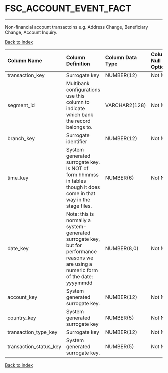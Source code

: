 # FSC_ACCOUNT_EVENT_FACT

---

Non-financial account transactoins e.g. Address Change, Beneficiary Change, Account Inquiry.

[Back to index](./index.md)

| Column Name            | Column Definition                                                                                                                      | Column Data Type   | Column Null Option   | PK   | FK   |
|:-----------------------|:---------------------------------------------------------------------------------------------------------------------------------------|:-------------------|:---------------------|:-----|:-----|
| transaction_key        | Surrogate key                                                                                                                          | NUMBER(12)         | Not Null             | No   | Yes  |
| segment_id             | Multibank configurations use this column to indicate which bank the record belongs to.                                                 | VARCHAR2(128)      | Not Null             | No   | Yes  |
| branch_key             | Surrogate identifier                                                                                                                   | NUMBER(12)         | Not Null             | No   | Yes  |
| time_key               | System generated surrogate key.  Is NOT of form hhmmss in tables though it does come in that way in the stage files.                   | NUMBER(6)          | Not Null             | No   | Yes  |
| date_key               | Note: this is normally a system-generated surrogate key, but for performance reasons we are using a numeric form of the date: yyyymmdd | NUMBER(8,0)        | Not Null             | No   | Yes  |
| account_key            | System generated surrogate key.                                                                                                        | NUMBER(12)         | Not Null             | No   | Yes  |
| country_key            | System generated surrogate key                                                                                                         | NUMBER(5)          | Not Null             | No   | Yes  |
| transaction_type_key   | Surrogate key                                                                                                                          | NUMBER(12)         | Not Null             | No   | Yes  |
| transaction_status_key | System generated surrogate key.                                                                                                        | NUMBER(5)          | Not Null             | No   | Yes  |

[Back to index](./index.md)